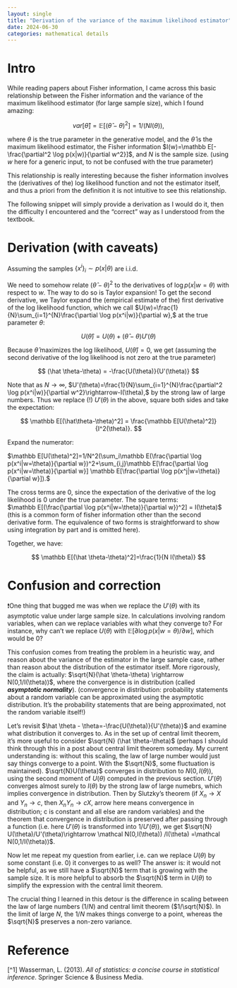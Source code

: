 ```yaml
---
layout: single
title: "Derivation of the variance of the maximum likelihood estimator"
date: 2024-06-30
categories: mathematical details
---
```


# Intro

While reading papers about Fisher information, I came across this basic relationship between the Fisher information and the variance of the maximum likelihood estimator (for large sample size), which I found amazing:

$$var[\hat\theta]=\mathbb E[(\hat\theta-\theta)^2]=1/(NI(\theta)),$$

where $\theta$ is the true parameter in the generative model, and the $\hat \theta$ is the maximum likelihood estimator, the Fisher information $I(w)=\mathbb E[-\frac{\partial^2 \log p(x|w)}{\partial w^2}]$, and $N$ is the sample size. (using $w$ here for a generic input, to not be confused with the true parameter)

This relationship is really interesting because the fisher information involves the (derivatives of the) log likelihood function and not the estimator itself, and thus a priori from the definition it is not intuitive to see this relationship.  

The following snippet will simply provide a derivation as I would do it, then the difficulty I encountered and the “correct” way as I understood from the textbook.  

# Derivation (with caveats)

Assuming the samples $\{x^i\}_i\sim p(x|\theta)$ are i.i.d. 

We need to somehow relate $(\hat \theta-\theta)^2$ to the derivatives of $\log p(x|w=\theta)$ with respect to $w$. The way to do so is Taylor expansion! To get the second derivative, we Taylor expand the (empirical estimate of the) first derivative of the log likelihood function, which we call $U(w)=\frac{1}{N}\sum_{i=1}^{N}\frac{\partial \log p(x^i|w)}{\partial w},$ at the true parameter $\theta$:

$$
U(\hat\theta)=U(\theta)+(\hat \theta-\theta)U'(\theta)
$$

Because $\hat \theta$ maximizes the log likelihood, $U(\hat \theta)=0$, we get (assuming the second derivative of the log likelihood is not zero at the true parameter)

$$
(\hat \theta-\theta) = -\frac{U(\theta)}{U'(\theta)}
$$

Note that as $N\rightarrow \infty$, $U'(\theta)=\frac{1}{N}\sum_{i=1}^{N}\frac{\partial^2 \log p(x^i|w)}{\partial w^2}\rightarrow-I(\theta),$  by the strong law of large numbers. Thus we replace (!) $U'(\theta)$ in the above, square both sides and take the expectation:

$$
\mathbb E[(\hat\theta-\theta)^2] = \frac{\mathbb E[U(\theta)^2]}{I^2(\theta)}.
$$

Expand the numerator:

$\mathbb E[U(\theta)^2]=1/N^2(\sum_i\mathbb E(\frac{\partial \log p(x^i|w=\theta)}{\partial w})^2+\sum_{i,j}\mathbb E[\frac{\partial \log p(x^i|w=\theta)}{\partial w}] \mathbb E[\frac{\partial \log p(x^j|w=\theta)}{\partial w}]).$

The cross terms are 0, since the expectation of the derivative of the log likelihood is 0 under the true parameter. The square terms:  
$\mathbb E[(\frac{\partial \log p(x^i|w=\theta)}{\partial w})^2] = I(\theta)$ (this is a common form of fisher information other than the second derivative form. The equivalence of two forms is straightforward to show using integration by part and is omitted here). 

Together, we have:

$$
\mathbb E[(\hat \theta-\theta)^2]=\frac{1}{N I(\theta)}
$$

# Confusion and correction

❗One thing that bugged me was when we replace the $U'(\theta)$ with its asymptotic value under large sample size. In calculations involving random variables, when can we replace variables with what they converge to? For instance, why can’t we replace $U(\theta)$ with $\mathbb E[\partial \log p(x|w=\theta)/\partial w],$ which would be 0? 

This confusion comes from treating the problem in a heuristic way, and reason about the variance of the estimator in the large sample case, rather than reason about the distribution of the estimator itself. More rigorously, the claim is actually: $\sqrt{N}(\hat \theta-\theta) \rightarrow N(0,1/I(\theta))$, where the convergence is in distribution (called ***asymptotic normality***). (convergence in distribution: probability statements about a random variable can be approximated using the asymptotic distribution. It’s the probability statements that are being approximated, not the random variable itself!)

Let’s revisit $\hat \theta - \theta=-\frac{U(\theta)}{U'(\theta)}$ and examine what distribution it converges to. As in the set up of central limit theorem, it’s more useful to consider $\sqrt{N} (\hat \theta-\theta)$ (perhaps I should think through this in a post about central limit theorem someday. My current understanding is: without this scaling, the law of large number would just say things converge to a point. With the $\sqrt{N}$, some fluctuation is maintained). $\sqrt{N}U(\theta)$ converges in distribution to $N(0,I(\theta))$, using the second moment of $U(\theta)$ computed in the previous section. $U'(\theta)$ converges almost surely to $I(\theta)$ by the strong law of large numebrs, which implies convergence in distribution. Then by Slutzky’s theorem (if $X_n\rightarrow X$ and $Y_n\rightarrow c$, then $X_nY_n\rightarrow cX$, arrow here means convergence in distribution; c is constant and all else are random variables) and the theorem that convergence in distribution is preserved after passing through a function (i.e. here $U'(\theta)$ is transformed into $1/U'(\theta)$), we get $\sqrt{N} U(\theta)/U'(\theta)\rightarrow \mathcal N(0,I(\theta)) /I(\theta) =\mathcal N(0,1/I(\theta))$.

Now let me repeat my question from earlier, i.e. can we replace $U(\theta)$ by some constant (i.e. 0) it converges to as well? The answer is: it would not be helpful, as we still have a $\sqrt{N}$ term that is growing with the sample size. It is more helpful to absorb the $\sqrt{N}$ term in $U(\theta)$ to simplify the expression with the central limit theorem. 

The crucial thing I learned in this detour is the difference in scaling between the law of large numbers ($1/N$) and central limit theorem ($1/\sqrt{N}$). In the limit of large $N$, the $1/N$ makes things converge to a point, whereas the $\sqrt{N}$ preserves a non-zero variance.

# Reference

[^1] Wasserman, L. (2013). *All of statistics: a concise course in statistical inference*. Springer Science & Business Media.
